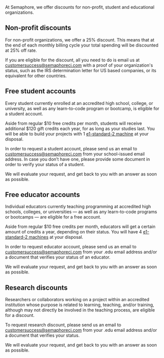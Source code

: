 At Semaphore, we offer discounts for non-profit, student and educational organizations.

## Non-profit discounts

For non-profit organizations, we offer a 25% discount. This means that at the end of each monthly billing cycle your total spending will be discounted at 25% off rate.

If you are eligible for the discount, all you need to do is email us at [customersuccess@semaphoreci.com](mailto:customersuccess@semaphoreci.com) with a proof of your organization's status, such as the IRS determination letter for US based companies, or its equivalent for other countries.

## Free student accounts

Every student currently enrolled at an accredited high school, college, or university, as well as any learn-to-code program or bootcamp, is eligible for a student account.

Aside from regular $10 free credits per month, students will receive additional $120 gift credits each year, for as long as your studies last.
You will be able to build your projects with 1 [e1-standard-2 machine](https://docs.semaphoreci.com/article/20-machine-types) at your disposal.

In order to request a student account, please send us an email to [customersuccess@semaphoreci.com](mailto:customersuccess@semaphoreci.com) from your school-issued email address. In case you don’t have one, please provide some document in order to verify your status of a student.

We will evaluate your request, and get back to you with an answer as soon as possible.

## Free educator accounts

Individual educators currently teaching programming at accredited high schools, colleges, or universities — as well as any learn-to-code programs or bootcamps — are eligible for a free account.

Aside from regular $10 free credits per month, educators will get a certain amount of credits a year, depending on their status.
You will have 4 [e1-standard-2 machines](https://docs.semaphoreci.com/article/20-machine-types) at your disposal.

In order to request educator account, please send us an email to [customersuccess@semaphoreci.com](mailto:customersuccess@semaphoreci.com)  from your .edu email address and/or a document that verifies your status of an educator.

We will evaluate your request, and get back to you with an answer as soon as possible.

## Research discounts

Researchers or collaborators working on a project within an accredited institution whose purpose is related to learning, teaching, and/or training, although may not directly be involved in the teaching process, are eligible for a discount.

To request research discount, please send us an email to [customersuccess@semaphoreci.com](mailto:customersuccess@semaphoreci.com) from your .edu email address and/or a document that verifies your status.

We will evaluate your request, and get back to you with an answer as soon as possible.
